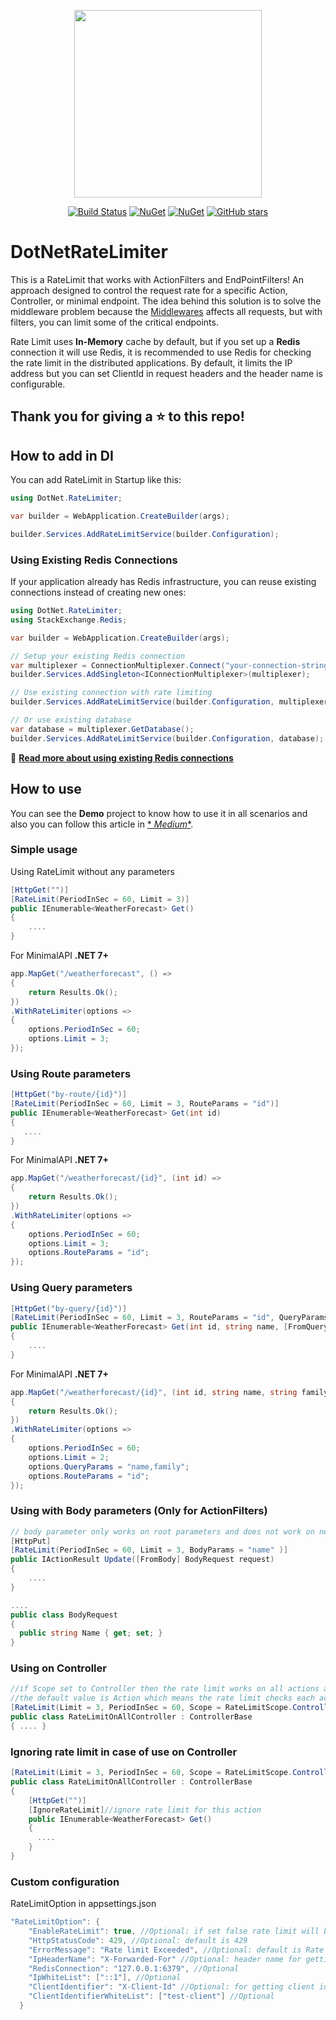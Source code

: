 <p align="center"><img src="rate-limit.webp" width="300"></p>

<div align="center">

[![Build Status](https://dev.azure.com/SaeedDevOps/Top_Engineering/_apis/build/status%2Fsa-es-ir.DotNet.RateLimit?branchName=main)](https://dev.azure.com/SaeedDevOps/Top_Engineering/_build/latest?definitionId=4&branchName=main)
[![NuGet](https://img.shields.io/nuget/v/DotNetRateLimiter.svg)](https://www.nuget.org/packages/DotNetRateLimiter/)
[![NuGet](https://img.shields.io/nuget/dt/DotNetRateLimiter.svg)](https://www.nuget.org/packages/DotNetRateLimiter/)
[![GitHub stars](https://img.shields.io/github/stars/SaeedEsmaeelinejad/DotNet.RateLimit.svg)](https://github.com/SaeedEsmaeelinejad/DotNet.RateLimit/stargazers)
</div>

# DotNetRateLimiter

This is a RateLimit that works with ActionFilters and EndPointFilters! An approach designed to control the request rate
for a specific Action, Controller, or minimal endpoint. The idea behind this solution is to solve the middleware problem
because the [Middlewares](https://docs.microsoft.com/en-us/aspnet/core/fundamentals/middleware/?view=aspnetcore-6.0)
affects all requests, but with filters, you can limit some of the critical endpoints.

Rate Limit uses **In-Memory** cache by default, but if you set up a **Redis** connection it will use Redis, it is
recommended to use Redis for checking the rate limit in the distributed applications. By default, it limits the IP
address but you can set ClientId in request headers and the header name is configurable.

## Thank you for giving a ⭐ to this repo!

## How to add in DI

You can add RateLimit in Startup like this:

```csharp
using DotNet.RateLimiter;

var builder = WebApplication.CreateBuilder(args);

builder.Services.AddRateLimitService(builder.Configuration);
```

### Using Existing Redis Connections

If your application already has Redis infrastructure, you can reuse existing connections instead of creating new ones:

```csharp
using DotNet.RateLimiter;
using StackExchange.Redis;

var builder = WebApplication.CreateBuilder(args);

// Setup your existing Redis connection
var multiplexer = ConnectionMultiplexer.Connect("your-connection-string");
builder.Services.AddSingleton<IConnectionMultiplexer>(multiplexer);

// Use existing connection with rate limiting
builder.Services.AddRateLimitService(builder.Configuration, multiplexer);

// Or use existing database
var database = multiplexer.GetDatabase();
builder.Services.AddRateLimitService(builder.Configuration, database);
```

📖 **[Read more about using existing Redis connections](USAGE_EXISTING_REDIS.md)**

## How to use

You can see the **Demo** project to know how to use it in all scenarios and also you can follow this article in [*
*Medium**](https://medium.com/@s.esmaeelinejad/net-6-ratelimit-with-actionfilters-918a1aacb5fa).

### Simple usage

Using RateLimit without any parameters

```csharp
[HttpGet("")]
[RateLimit(PeriodInSec = 60, Limit = 3)]
public IEnumerable<WeatherForecast> Get()
{
    ....
}
```

For MinimalAPI **.NET 7+**

```csharp
app.MapGet("/weatherforecast", () =>
{
    return Results.Ok();
})
.WithRateLimiter(options =>
{
    options.PeriodInSec = 60;
    options.Limit = 3;
});
```

### Using Route parameters

```csharp
[HttpGet("by-route/{id}")]
[RateLimit(PeriodInSec = 60, Limit = 3, RouteParams = "id")]
public IEnumerable<WeatherForecast> Get(int id)
{
   ....
}
```

For MinimalAPI **.NET 7+**

```csharp
app.MapGet("/weatherforecast/{id}", (int id) =>
{
    return Results.Ok();
})
.WithRateLimiter(options =>
{
    options.PeriodInSec = 60;
    options.Limit = 3;
    options.RouteParams = "id";
});
```

### Using Query parameters

```csharp
[HttpGet("by-query/{id}")]
[RateLimit(PeriodInSec = 60, Limit = 3, RouteParams = "id", QueryParams = "name,family")]
public IEnumerable<WeatherForecast> Get(int id, string name, [FromQuery] List<string> family)
{
    ....
}
```

For MinimalAPI **.NET 7+**

```csharp
app.MapGet("/weatherforecast/{id}", (int id, string name, string family) =>
{
    return Results.Ok();
})
.WithRateLimiter(options =>
{
    options.PeriodInSec = 60;
    options.Limit = 2;
    options.QueryParams = "name,family";
    options.RouteParams = "id";
});
```

### Using with Body parameters (Only for ActionFilters)

```csharp
// body parameter only works on root parameters and does not work on nested parameters.
[HttpPut]
[RateLimit(PeriodInSec = 60, Limit = 3, BodyParams = "name" )]
public IActionResult Update([FromBody] BodyRequest request)
{
	....
}

.... 
public class BodyRequest 
{
  public string Name { get; set; }
}
```

### Using on Controller

```csharp
//if Scope set to Controller then the rate limit works on all actions and no matter which actions call
//the default value is Action which means the rate limit checks each action separately
[RateLimit(Limit = 3, PeriodInSec = 60, Scope = RateLimitScope.Controller)]
public class RateLimitOnAllController : ControllerBase
{ .... }
```

### Ignoring rate limit in case of use on Controller

```csharp
[RateLimit(Limit = 3, PeriodInSec = 60, Scope = RateLimitScope.Controller)]
public class RateLimitOnAllController : ControllerBase
{
    [HttpGet("")]
    [IgnoreRateLimit]//ignore rate limit for this action
    public IEnumerable<WeatherForecast> Get()
    {
      ....
    }
}
```

### Custom configuration

RateLimitOption in appsettings.json

```csharp
"RateLimitOption": {
    "EnableRateLimit": true, //Optional: if set false rate limit will be disabled, default is true
    "HttpStatusCode": 429, //Optional: default is 429
    "ErrorMessage": "Rate limit Exceeded", //Optional: default is Rate limit Exceeded
    "IpHeaderName": "X-Forwarded-For" //Optional: header name for getting the IP address, default is X-Forwarded-For
    "RedisConnection": "127.0.0.1:6379", //Optional
    "IpWhiteList": ["::1"], //Optional
    "ClientIdentifier": "X-Client-Id" //Optional: for getting client id from the request header if this is present the rate limit won't use IP but ClientId
    "ClientIdentifierWhiteList": ["test-client"] //Optional
  }
```
